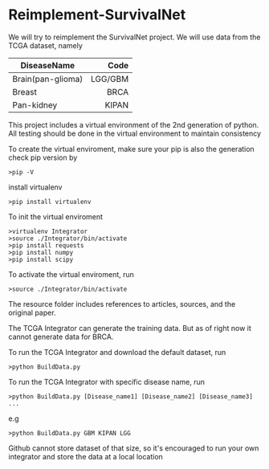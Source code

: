 # Reimplement-SurvivalNet

We will try to reimplement the SurvivalNet project.  We will use data from the TCGA dataset, namely

| DiseaseName	| Code 		| 
| -------------	|-------------:| 
| Brain(pan-glioma) 	| LGG/GBM	| 
| Breast 		| BRCA 		|
| Pan-kidney	| KIPAN		|

This project includes a virtual environment of the 2nd generation of python. All testing should be done in the virtual environment to maintain consistency

To create the virtual enviroment, make sure your pip is also the generation
check pip version by
```
>pip -V
```
install virtualenv
```
>pip install virtualenv
```

To init the virtual enviroment
```
>virtualenv Integrator
>source ./Integrator/bin/activate
>pip install requests
>pip install numpy
>pip install scipy
```

To activate the virtual enviroment, run
```
>source ./Integrator/bin/activate
```

The resource folder includes references to articles, sources, and the original paper.

The TCGA Integrator can generate the training data. But as of right now it cannot generate data for BRCA.

To run the TCGA Integrator and download the default dataset, run
```
>python BuildData.py
```

To run the TCGA Integrator with specific disease name, run
```
>python BuildData.py [Disease_name1] [Disease_name2] [Disease_name3] ... 
```
e.g
```
>python BuildData.py GBM KIPAN LGG
```

Github cannot store dataset of that size, so it's encouraged to run your own integrator and store the data at a local location
